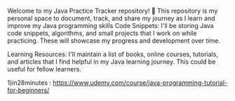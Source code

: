 Welcome to my Java Practice Tracker repository! 🚀 This repository is my personal space to document, track, and share my journey as I learn and improve my Java programming skills Code Snippets: I'll be storing Java code snippets, algorithms, and small projects that I work on while practicing. These will showcase my progress and development over time.

Learning Resources: I'll maintain a list of books, online courses, tutorials, and articles that I find helpful in my Java learning journey. This could be useful for fellow learners.

1)in28minutes : https://www.udemy.com/course/java-programming-tutorial-for-beginners/
